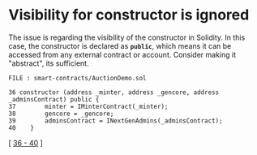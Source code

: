 # Visibility for constructor is ignored

The issue is regarding the visibility of the constructor in Solidity. In this case, the constructor is declared as **`public`**, which means it can be accessed from any external contract or account. Consider making it "abstract", its sufficient. 

```solidity
FILE : smart-contracts/AuctionDemo.sol

36 constructor (address _minter, address _gencore, address _adminsContract) public {
37        minter = IMinterContract(_minter);
38        gencore = _gencore;
39        adminsContract = INextGenAdmins(_adminsContract);
40    }
```

[ [36 - 40](https://github.com/code-423n4/2023-10-nextgen/blob/8b518196629faa37eae39736837b24926fd3c07c/smart-contracts/AuctionDemo.sol#L36-L40) ]